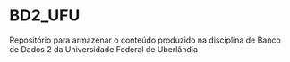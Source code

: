 # BD2_UFU
 Repositório para armazenar o conteúdo produzido na disciplina de Banco de Dados 2 da Universidade Federal de Uberlândia
